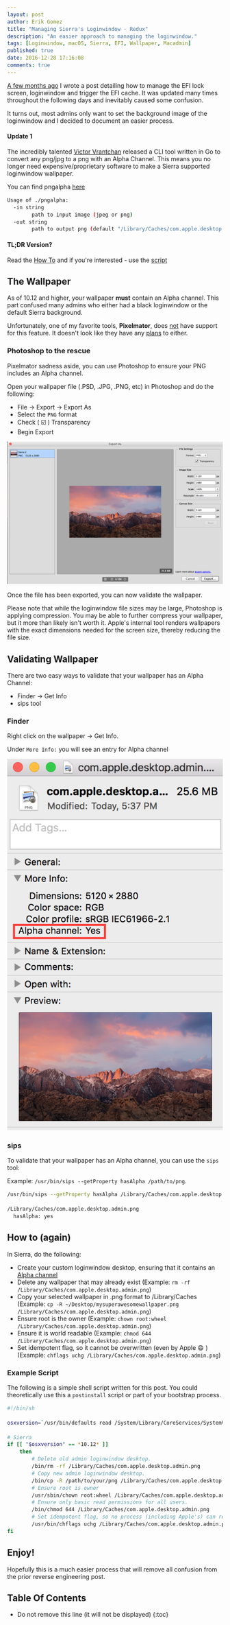 ```yaml
---
layout: post
author: Erik Gomez
title: "Managing Sierra's Loginwindow - Redux"
description: "An easier approach to managing the loginwindow."
tags: [Loginwindow, macOS, Sierra, EFI, Wallpaper, Macadmin]
published: true
date: 2016-12-28 17:16:08
comments: true
---
```


[A few months ago](/2016/09/24/apples-efi-logonui-managing-macos-sierras-wallpaper) I wrote a post detailing how to manage the EFI lock screen, loginwindow and trigger the EFI cache. It was updated many times throughout the following days and inevitably caused some confusion.

It turns out, most admins only want to set the background image of the loginwindow and I decided to document an easier process.

#### Update 1
The incredibly talented [Victor Vrantchan](https://groob.io/) released a CLI tool written in Go to convert any png/jpg to a png with an Alpha Channel. This means you no longer need expensive/proprietary software to make a Sierra supported loginwindow wallpaper.

You can find pngalpha [here](https://github.com/groob/pngalpha/releases)

```bash
Usage of ./pngalpha:
  -in string
        path to input image (jpeg or png)
  -out string
        path to output png (default "/Library/Caches/com.apple.desktop.admin.png")
```


#### TL;DR Version?
Read the [How To](#how-to-again) and if you're interested - use the [script](#example-script)

## The Wallpaper
As of 10.12 and higher, your wallpaper __must__ contain an Alpha channel. This part confused many admins who either had a black loginwindow or the default Sierra background.

Unfortunately, one of my favorite tools, __Pixelmator__, does [not](http://support.pixelmator.com/viewtopic.php?f=4&t=12365) have support for this feature. It doesn't look like they have any [plans](http://support.pixelmator.com/viewtopic.php?f=4&t=9598) to either.

### Photoshop to the rescue
Pixelmator sadness aside, you can use Photoshop to ensure your PNG includes an Alpha channel.

Open your wallpaper file (.PSD, .JPG, .PNG, etc) in Photoshop and do the following:

* File -> Export -> Export As
* Select the `PNG` format
* Check ( :ballot_box_with_check: ) Transparency
* Begin Export

![Photoshop Export As Window](/images/2016/12/PS-ExportAs.png "Photoshop Export As Window")

Once the file has been exported, you can now validate the wallpaper.

Please note that while the loginwindow file sizes may be large, Photoshop is applying compression. You may be able to further compress your wallpaper, but it more than likely isn't worth it. Apple's internal tool renders wallpapers with the exact dimensions needed for the screen size, thereby reducing the file size.

## Validating Wallpaper
There are two easy ways to validate that your wallpaper has an Alpha Channel:

* Finder -> Get Info
* sips tool

### Finder
Right click on the wallpaper -> Get Info.

Under `More Info:` you will see an entry for Alpha channel

![Finder Alpha channel](/images/2016/12/Finder-Alphachannel.png "Finder Alpha channel")

### sips
To validate that your wallpaper has an Alpha channel, you can use the `sips` tool:

Example: `/usr/bin/sips --getProperty hasAlpha /path/to/png`.

```bash
/usr/bin/sips --getProperty hasAlpha /Library/Caches/com.apple.desktop.admin.png

/Library/Caches/com.apple.desktop.admin.png
  hasAlpha: yes
```

## How to (again)
In Sierra, do the following:

* Create your custom loginwindow desktop, ensuring that it contains an [Alpha channel](#the-wallpaper)
* Delete any wallpaper that may already exist (Example: `rm -rf /Library/Caches/com.apple.desktop.admin.png`)
* Copy your selected wallpaper in .png format to /Library/Caches (Example: `cp -R ~/Desktop/mysuperawesomewallpaper.png /Library/Caches/com.apple.desktop.admin.png`)
* Ensure root is the owner (Example: `chown root:wheel /Library/Caches/com.apple.desktop.admin.png`)
* Ensure it is world readable (Example: `chmod 644 /Library/Caches/com.apple.desktop.admin.png`)
* Set idempotent flag, so it cannot be overwritten (even by Apple :smile: ) (Example: `chflags uchg /Library/Caches/com.apple.desktop.admin.png`)

### Example Script
The following is a simple shell script written for this post. You could theoretically use this a `postinstall` script or part of your bootstrap process.

```bash
#!/bin/sh

osxversion=`/usr/bin/defaults read /System/Library/CoreServices/SystemVersion.plist ProductVersion`

# Sierra
if [[ "$osxversion" == *10.12* ]]
    then
        # Delete old admin loginwindow desktop.
        /bin/rm -rf /Library/Caches/com.apple.desktop.admin.png
        # Copy new admin loginwindow desktop.
        /bin/cp -R /path/to/your/png /Library/Caches/com.apple.desktop.admin.png
        # Ensure root is owner
        /usr/sbin/chown root:wheel /Library/Caches/com.apple.desktop.admin.png
        # Ensure only basic read permissions for all users.
        /bin/chmod 644 /Library/Caches/com.apple.desktop.admin.png
        # Set idempotent flag, so no process (including Apple's) can replace the loginwindow desktop.
        /usr/bin/chflags uchg /Library/Caches/com.apple.desktop.admin.png
fi
```

## Enjoy!
Hopefully this is a much easier process that will remove all confusion from the prior reverse engineering post.

## Table Of Contents
* Do not remove this line (it will not be displayed)
{:toc}
